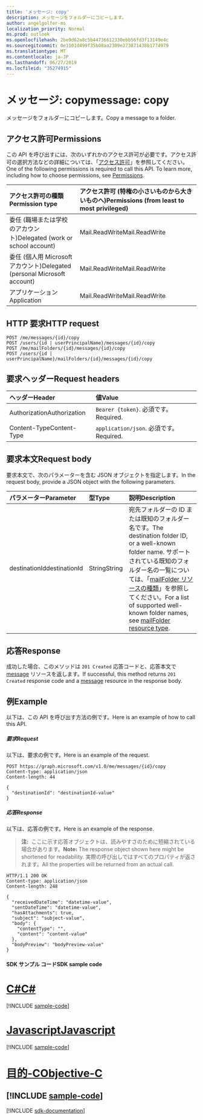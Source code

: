 ```yaml
---
title: 'メッセージ: copy'
description: メッセージをフォルダーにコピーします。
author: angelgolfer-ms
localization_priority: Normal
ms.prod: outlook
ms.openlocfilehash: 2be9d62a8c5b44736612330ebb56fd3f13149e4c
ms.sourcegitcommit: 0e1101d499f35b08aa2309e273871438b1774979
ms.translationtype: MT
ms.contentlocale: ja-JP
ms.lasthandoff: 06/27/2019
ms.locfileid: "35274915"
---
```

# <a name="message-copy"></a><span data-ttu-id="41e3a-103">メッセージ: copy</span><span class="sxs-lookup"><span data-stu-id="41e3a-103">message: copy</span></span>

<span data-ttu-id="41e3a-104">メッセージをフォルダーにコピーします。</span><span class="sxs-lookup"><span data-stu-id="41e3a-104">Copy a message to a folder.</span></span>

## <a name="permissions"></a><span data-ttu-id="41e3a-105">アクセス許可</span><span class="sxs-lookup"><span data-stu-id="41e3a-105">Permissions</span></span>

<span data-ttu-id="41e3a-p101">この API を呼び出すには、次のいずれかのアクセス許可が必要です。アクセス許可の選択方法などの詳細については、「[アクセス許可](/graph/permissions-reference)」を参照してください。</span><span class="sxs-lookup"><span data-stu-id="41e3a-p101">One of the following permissions is required to call this API. To learn more, including how to choose permissions, see [Permissions](/graph/permissions-reference).</span></span>

| <span data-ttu-id="41e3a-108">アクセス許可の種類</span><span class="sxs-lookup"><span data-stu-id="41e3a-108">Permission type</span></span> | <span data-ttu-id="41e3a-109">アクセス許可 (特権の小さいものから大きいものへ)</span><span class="sxs-lookup"><span data-stu-id="41e3a-109">Permissions (from least to most privileged)</span></span> |
|:----------------|:--------------------------------------------|
|<span data-ttu-id="41e3a-110">委任 (職場または学校のアカウント)</span><span class="sxs-lookup"><span data-stu-id="41e3a-110">Delegated (work or school account)</span></span> | <span data-ttu-id="41e3a-111">Mail.ReadWrite</span><span class="sxs-lookup"><span data-stu-id="41e3a-111">Mail.ReadWrite</span></span>    |
|<span data-ttu-id="41e3a-112">委任 (個人用 Microsoft アカウント)</span><span class="sxs-lookup"><span data-stu-id="41e3a-112">Delegated (personal Microsoft account)</span></span> | <span data-ttu-id="41e3a-113">Mail.ReadWrite</span><span class="sxs-lookup"><span data-stu-id="41e3a-113">Mail.ReadWrite</span></span>    |
|<span data-ttu-id="41e3a-114">アプリケーション</span><span class="sxs-lookup"><span data-stu-id="41e3a-114">Application</span></span> | <span data-ttu-id="41e3a-115">Mail.ReadWrite</span><span class="sxs-lookup"><span data-stu-id="41e3a-115">Mail.ReadWrite</span></span> |

## <a name="http-request"></a><span data-ttu-id="41e3a-116">HTTP 要求</span><span class="sxs-lookup"><span data-stu-id="41e3a-116">HTTP request</span></span>

<!-- { "blockType": "ignored" } -->

```http
POST /me/messages/{id}/copy
POST /users/{id | userPrincipalName}/messages/{id}/copy
POST /me/mailFolders/{id}/messages/{id}/copy
POST /users/{id | userPrincipalName}/mailFolders/{id}/messages/{id}/copy
```

## <a name="request-headers"></a><span data-ttu-id="41e3a-117">要求ヘッダー</span><span class="sxs-lookup"><span data-stu-id="41e3a-117">Request headers</span></span>

| <span data-ttu-id="41e3a-118">ヘッダー</span><span class="sxs-lookup"><span data-stu-id="41e3a-118">Header</span></span> | <span data-ttu-id="41e3a-119">値</span><span class="sxs-lookup"><span data-stu-id="41e3a-119">Value</span></span> |
|:-------|:------|
| <span data-ttu-id="41e3a-120">Authorization</span><span class="sxs-lookup"><span data-stu-id="41e3a-120">Authorization</span></span> | <span data-ttu-id="41e3a-121">`Bearer {token}`.</span><span class="sxs-lookup"><span data-stu-id="41e3a-121"></span></span> <span data-ttu-id="41e3a-122">必須です。</span><span class="sxs-lookup"><span data-stu-id="41e3a-122">Required.</span></span> |
| <span data-ttu-id="41e3a-123">Content-Type</span><span class="sxs-lookup"><span data-stu-id="41e3a-123">Content-Type</span></span> | <span data-ttu-id="41e3a-124">`application/json`.</span><span class="sxs-lookup"><span data-stu-id="41e3a-124"></span></span> <span data-ttu-id="41e3a-125">必須です。</span><span class="sxs-lookup"><span data-stu-id="41e3a-125">Required.</span></span> |

## <a name="request-body"></a><span data-ttu-id="41e3a-126">要求本文</span><span class="sxs-lookup"><span data-stu-id="41e3a-126">Request body</span></span>

<span data-ttu-id="41e3a-127">要求本文で、次のパラメーターを含む JSON オブジェクトを指定します。</span><span class="sxs-lookup"><span data-stu-id="41e3a-127">In the request body, provide a JSON object with the following parameters.</span></span>

| <span data-ttu-id="41e3a-128">パラメーター</span><span class="sxs-lookup"><span data-stu-id="41e3a-128">Parameter</span></span> | <span data-ttu-id="41e3a-129">型</span><span class="sxs-lookup"><span data-stu-id="41e3a-129">Type</span></span> | <span data-ttu-id="41e3a-130">説明</span><span class="sxs-lookup"><span data-stu-id="41e3a-130">Description</span></span> |
|:----------|:-----|:------------|
|<span data-ttu-id="41e3a-131">destinationId</span><span class="sxs-lookup"><span data-stu-id="41e3a-131">destinationId</span></span>|<span data-ttu-id="41e3a-132">String</span><span class="sxs-lookup"><span data-stu-id="41e3a-132">String</span></span>|<span data-ttu-id="41e3a-133">宛先フォルダーの ID または既知のフォルダー名です。</span><span class="sxs-lookup"><span data-stu-id="41e3a-133">The destination folder ID, or a well-known folder name.</span></span> <span data-ttu-id="41e3a-134">サポートされている既知のフォルダー名の一覧については、「[mailFolder リソースの種類](../resources/mailfolder.md)」を参照してください。</span><span class="sxs-lookup"><span data-stu-id="41e3a-134">For a list of supported well-known folder names, see [mailFolder resource type](../resources/mailfolder.md).</span></span>|

## <a name="response"></a><span data-ttu-id="41e3a-135">応答</span><span class="sxs-lookup"><span data-stu-id="41e3a-135">Response</span></span>

<span data-ttu-id="41e3a-136">成功した場合、このメソッドは `201 Created` 応答コードと、応答本文で [message](../resources/message.md) リソースを返します。</span><span class="sxs-lookup"><span data-stu-id="41e3a-136">If successful, this method returns `201 Created` response code and a [message](../resources/message.md) resource in the response body.</span></span>

## <a name="example"></a><span data-ttu-id="41e3a-137">例</span><span class="sxs-lookup"><span data-stu-id="41e3a-137">Example</span></span>

<span data-ttu-id="41e3a-138">以下は、この API を呼び出す方法の例です。</span><span class="sxs-lookup"><span data-stu-id="41e3a-138">Here is an example of how to call this API.</span></span>

##### <a name="request"></a><span data-ttu-id="41e3a-139">要求</span><span class="sxs-lookup"><span data-stu-id="41e3a-139">Request</span></span>
<span data-ttu-id="41e3a-140">以下は、要求の例です。</span><span class="sxs-lookup"><span data-stu-id="41e3a-140">Here is an example of the request.</span></span>
<!-- {
  "blockType": "request",
  "name": "message_copy"
}-->

```http
POST https://graph.microsoft.com/v1.0/me/messages/{id}/copy
Content-type: application/json
Content-length: 44

{
  "destinationId": "destinationId-value"
}
```

##### <a name="response"></a><span data-ttu-id="41e3a-141">応答</span><span class="sxs-lookup"><span data-stu-id="41e3a-141">Response</span></span>

<span data-ttu-id="41e3a-142">以下は、応答の例です。</span><span class="sxs-lookup"><span data-stu-id="41e3a-142">Here is an example of the response.</span></span>

> <span data-ttu-id="41e3a-143">**注:**  ここに示す応答オブジェクトは、読みやすさのために短縮されている場合があります。</span><span class="sxs-lookup"><span data-stu-id="41e3a-143">**Note:** The response object shown here might be shortened for readability.</span></span> <span data-ttu-id="41e3a-144">実際の呼び出しではすべてのプロパティが返されます。</span><span class="sxs-lookup"><span data-stu-id="41e3a-144">All the properties will be returned from an actual call.</span></span>
<!-- {
  "blockType": "response",
  "truncated": true,
  "@odata.type": "microsoft.graph.message"
} -->

```http
HTTP/1.1 200 OK
Content-type: application/json
Content-length: 248

{
  "receivedDateTime": "datetime-value",
  "sentDateTime": "datetime-value",
  "hasAttachments": true,
  "subject": "subject-value",
  "body": {
    "contentType": "",
    "content": "content-value"
  },
  "bodyPreview": "bodyPreview-value"
}
```
#### <a name="sdk-sample-code"></a><span data-ttu-id="41e3a-145">SDK サンプル コード</span><span class="sxs-lookup"><span data-stu-id="41e3a-145">SDK sample code</span></span>
# <a name="ctabcs"></a>[<span data-ttu-id="41e3a-146">C#</span><span class="sxs-lookup"><span data-stu-id="41e3a-146">C#</span></span>](#tab/cs)
[!INCLUDE [sample-code](../includes/message_copy-Cs-snippets.md)]

# <a name="javascripttabjavascript"></a>[<span data-ttu-id="41e3a-147">Javascript</span><span class="sxs-lookup"><span data-stu-id="41e3a-147">Javascript</span></span>](#tab/javascript)
[!INCLUDE [sample-code](../includes/message_copy-Javascript-snippets.md)]

# <a name="objective-ctabobjective-c"></a>[<span data-ttu-id="41e3a-148">目的-C</span><span class="sxs-lookup"><span data-stu-id="41e3a-148">Objective-C</span></span>](#tab/objective-c)
[!INCLUDE [sample-code](../includes/message_copy-Objective-C-snippets.md)]
---

[!INCLUDE [sdk-documentation](../includes/snippets_sdk_documentation_link.md)]

<!-- uuid: 8fcb5dbc-d5aa-4681-8e31-b001d5168d79
2015-10-25 14:57:30 UTC -->
<!-- {
  "type": "#page.annotation",
  "description": "message: copy",
  "keywords": "",
  "section": "documentation",
  "tocPath": "",
  "suppressions": [
    "Error: /api-reference/v1.0/api/message-copy.md:\r\n      BookmarkMissing: '[#tab/objective-c](Objective-C)'. Did you mean: #objective-c (score: 4)",
    "Error: /api-reference/v1.0/api/message-copy.md:\r\n      BookmarkMissing: '[#tab/cs](C#)'. Did you mean: #c (score: 5)",
    "Error: /api-reference/v1.0/api/message-copy.md:\r\n      BookmarkMissing: '[#tab/javascript](Javascript)'. Did you mean: #javascript (score: 4)"
  ]
}-->
